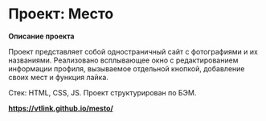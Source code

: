 # Проект: Место

**Описание проекта**

Проект представляет собой одностраничный сайт с фотографиями и их названиями.
Реализовано всплывающее окно с редактированием информации профиля, вызываемое отдельной кнопкой, добавление своих мест и функция лайка.

Стек: HTML, CSS, JS.
Проект структурирован по БЭМ.

**https://vtlink.github.io/mesto/**
